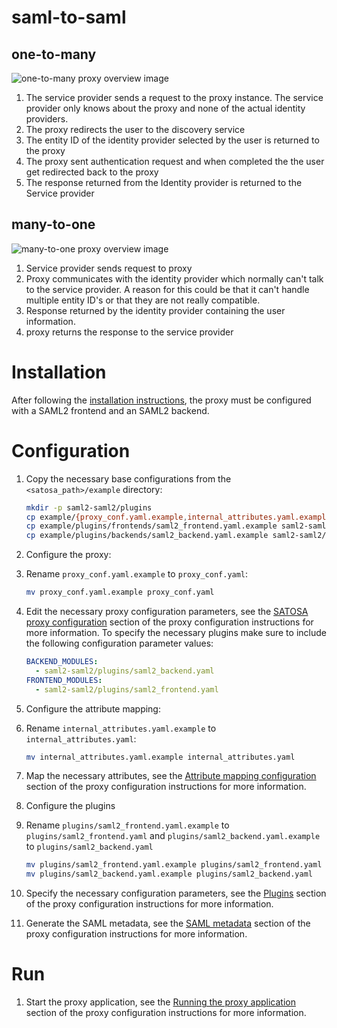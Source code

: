 # saml-to-saml

## one-to-many
![](images/one-to-many_proxy_uscase.png "one-to-many proxy overview image")

1. The service provider sends a request to the proxy instance. The service provider only knows about the proxy and none of the actual identity providers.
1. The proxy redirects the user to the discovery service
1. The entity ID of the identity provider selected by the user is returned to the proxy
1. The proxy sent authentication request and when completed the the user get redirected back to the proxy
1. The response returned from the Identity provider is returned to the Service provider

## many-to-one
![](images/many-to-one.png "many-to-one proxy overview image")

1. Service provider sends request to proxy
1. Proxy communicates with the identity provider which normally can't talk to the service provider.
A reason for this could be that it can't handle multiple entity ID's or that they are not really
compatible.
1. Response returned by the identity provider containing the user information.
1. proxy returns the response to the service provider

# Installation
After following the [installation instructions](README.md#installation), the proxy must
be configured with a SAML2 frontend and an SAML2 backend.


# Configuration

1. Copy the necessary base configurations from the `<satosa_path>/example` directory:
   ```bash
   mkdir -p saml2-saml2/plugins
   cp example/{proxy_conf.yaml.example,internal_attributes.yaml.example} saml2-saml2/
   cp example/plugins/frontends/saml2_frontend.yaml.example saml2-saml2/plugins/
   cp example/plugins/backends/saml2_backend.yaml.example saml2-saml2/plugins/
   ```

1. Configure the proxy:
  1. Rename `proxy_conf.yaml.example` to `proxy_conf.yaml`:
     ```bash
     mv proxy_conf.yaml.example proxy_conf.yaml
     ```

  1. Edit the necessary proxy configuration parameters, see the [SATOSA proxy
     configuration](README.md#proxy_conf) section of the proxy configuration instructions
     for more information.
     To specify the necessary plugins make sure to include the following
     configuration parameter values:
     ```yaml
     BACKEND_MODULES:
       - saml2-saml2/plugins/saml2_backend.yaml
     FRONTEND_MODULES:
       - saml2-saml2/plugins/saml2_frontend.yaml
     ```

1. Configure the attribute mapping:
  1. Rename `internal_attributes.yaml.example` to `internal_attributes.yaml`:
     ```bash
     mv internal_attributes.yaml.example internal_attributes.yaml
     ```

  1. Map the necessary attributes, see the [Attribute mapping configuration](README.md#attr_map)
     section of the proxy configuration instructions for more
     information.

1. Configure the plugins
  1. Rename `plugins/saml2_frontend.yaml.example` to `plugins/saml2_frontend.yaml`
     and `plugins/saml2_backend.yaml.example` to `plugins/saml2_backend.yaml`
     ```bash
     mv plugins/saml2_frontend.yaml.example plugins/saml2_frontend.yaml
     mv plugins/saml2_backend.yaml.example plugins/saml2_backend.yaml
     ```

  1. Specify the necessary configuration parameters, see the [Plugins](README.md#plugins) section
     of the proxy configuration instructions for more information.

1. Generate the SAML metadata, see the [SAML metadata](README.md#saml_metadata) section of the
   proxy configuration instructions for more information.

# Run
1. Start the proxy application, see the [Running the proxy application](README.md#run) section of
   the proxy configuration instructions for more information.
